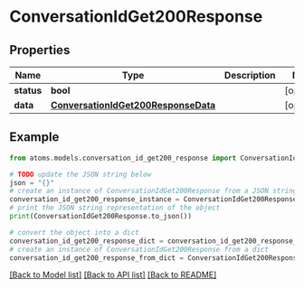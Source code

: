 # ConversationIdGet200Response


## Properties

Name | Type | Description | Notes
------------ | ------------- | ------------- | -------------
**status** | **bool** |  | [optional] 
**data** | [**ConversationIdGet200ResponseData**](ConversationIdGet200ResponseData.md) |  | [optional] 

## Example

```python
from atoms.models.conversation_id_get200_response import ConversationIdGet200Response

# TODO update the JSON string below
json = "{}"
# create an instance of ConversationIdGet200Response from a JSON string
conversation_id_get200_response_instance = ConversationIdGet200Response.from_json(json)
# print the JSON string representation of the object
print(ConversationIdGet200Response.to_json())

# convert the object into a dict
conversation_id_get200_response_dict = conversation_id_get200_response_instance.to_dict()
# create an instance of ConversationIdGet200Response from a dict
conversation_id_get200_response_from_dict = ConversationIdGet200Response.from_dict(conversation_id_get200_response_dict)
```
[[Back to Model list]](../README.md#documentation-for-models) [[Back to API list]](../README.md#documentation-for-api-endpoints) [[Back to README]](../README.md)


